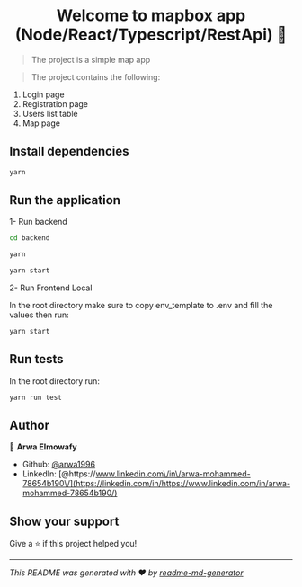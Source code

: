<h1 align="center">Welcome to mapbox app (Node/React/Typescript/RestApi) 👋</h1>

> The project is a simple map app

> The project contains the following:

<ol>
<li>
 Login page
</li>
<li>
 Registration page 
</li>
<li>
 Users list table 
</li>
<li>
 Map page 
</li>
 </ol>

## Install dependencies

```sh
yarn
```

## Run the application

1- Run backend

```sh
cd backend
```

```sh
yarn
```

```sh
yarn start
```

2- Run Frontend Local

In the root directory make sure to copy env_template to .env and fill the values then run:

```sh
yarn start
```

## Run tests

In the root directory run:

```sh
yarn run test
```

## Author

👤 **Arwa Elmowafy**

- Github: [@arwa1996](https://github.com/arwa1996)
- LinkedIn: [@https:\/\/www.linkedin.com\/in\/arwa-mohammed-78654b190\/](https://linkedin.com/in/https://www.linkedin.com/in/arwa-mohammed-78654b190/)

## Show your support

Give a ⭐️ if this project helped you!

---

_This README was generated with ❤️ by [readme-md-generator](https://github.com/kefranabg/readme-md-generator)_
